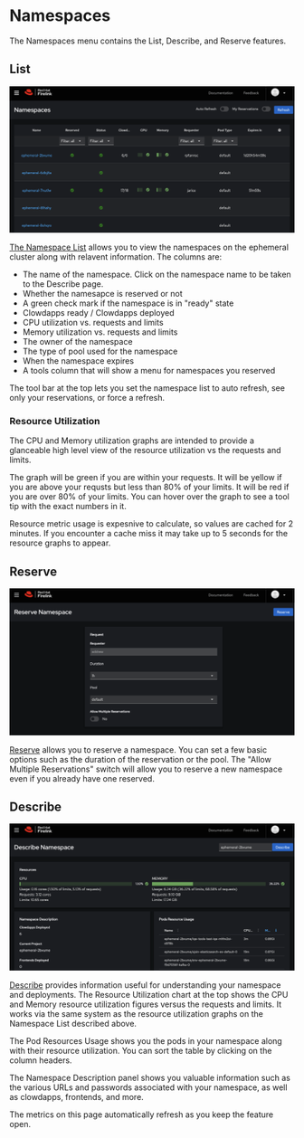 # Namespaces
The Namespaces menu contains the List, Describe, and Reserve features.


## List

![Namespaces](images/namespaces.png)

[The Namespace List](https://firelink.apps.crc-eph.r9lp.p1.openshiftapps.com/namespace/list) allows you to view the namespaces on the ephemeral cluster along with relavent information. The columns are:

* The name of the namespace. Click on the namespace name to be taken to the Describe page.
* Whether the namesapce is reserved or not
* A green check mark if the namespace is in "ready" state
* Clowdapps ready / Clowdapps deployed
* CPU utilization vs. requests and limits
* Memory utilization vs. requests and limits
* The owner of the namespace
* The type of pool used for the namespace
* When the namespace expires
* A tools column that will show a menu for namespaces you reserved

The tool bar at the top lets you set the namespace list to auto refresh, see only your reservations, or force a refresh.

### Resource Utilization
The CPU and Memory utilization graphs are intended to provide a glanceable high level view of the resource utilization vs the requests and limits. 

The graph will be green if you are within your requests. It will be yellow if you are above your requsts but less than 80% of your limits. It will be red if you are over 80% of your limits. You can hover over the graph to see a tool tip with the exact numbers in it.

Resource metric usage is expesnive to calculate, so values are cached for 2 minutes. If you encounter a cache miss it may take up to 5 seconds for the resource graphs to appear.

## Reserve
![Reserve](images/reserve.png)

[Reserve](https://firelink.apps.crc-eph.r9lp.p1.openshiftapps.com/namespace/reserve) allows you to reserve a namespace. You can set a few basic options such as the duration of the reservation or the pool. The "Allow Multiple Reservations" switch will allow you to reserve a new namespace even if you already have one reserved.

## Describe
![Describe](images/describe.png)

[Describe](https://firelink.devshift.net/namespace/describe) provides information useful for understanding your namespace and deployments. The Resource Utilization chart at the top shows the CPU and Memory resource utilization figures versus the requests and limits. It works via the same system as the resource utilization graphs on the Namespace List described above.

The Pod Resources Usage shows you the pods in your namespace along with their resource utilization. You can sort the table by clicking on the column headers.

The Namespace Description panel shows you valuable information such as the various URLs and passwords associated with your namespace, as well as clowdapps, frontends, and more.

The metrics on this page automatically refresh as you keep the feature open.
